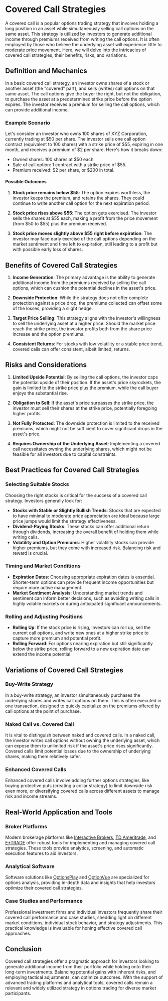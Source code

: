 # Covered Call Strategies

A covered call is a popular options trading strategy that involves holding a long position in an asset while simultaneously selling call options on the same asset. This strategy is utilized by investors to generate additional income through premiums received from writing the call options. It is often employed by those who believe the underlying asset will experience little to moderate price movement. Here, we will delve into the intricacies of covered call strategies, their benefits, risks, and variations.

## Definition and Mechanics

In a basic covered call strategy, an investor owns shares of a stock or another asset (the "covered" part), and sells (writes) call options on that same asset. The call options give the buyer the right, but not the obligation, to purchase the asset at a predetermined strike price before the option expires. The investor receives a premium for selling the call options, which can provide additional income.

### Example Scenario

Let's consider an investor who owns 100 shares of XYZ Corporation, currently trading at $50 per share. The investor sells one call option contract (equivalent to 100 shares) with a strike price of $55, expiring in one month, and receives a premium of $2 per share. Here's how it breaks down:

- Owned shares: 100 shares at $50 each.
- Sale of call option: 1 contract with a strike price of $55.
- Premium received: $2 per share, or $200 in total.

#### Possible Outcomes

1. **Stock price remains below $55**: The option expires worthless, the investor keeps the premium, and retains the shares. They could continue to write another call option for the next expiration period.
   
2. **Stock price rises above $55**: The option gets exercised. The investor sells the shares at $55 each, making a profit from the price movement (from $50 to $55) plus the premium received.

3. **Stock price moves slightly above $55 right before expiration**: The investor may face early exercise of the call options depending on the market sentiment and time left to expiration, still leading to a profit but with possible early loss of shares.

## Benefits of Covered Call Strategies

1. **Income Generation**: The primary advantage is the ability to generate additional income from the premiums received by selling the call options, which can cushion the potential declines in the asset's price.
   
2. **Downside Protection**: While the strategy does not offer complete protection against a price drop, the premiums collected can offset some of the losses, providing a slight hedge.

3. **Target Price Selling**: This strategy aligns with the investor's willingness to sell the underlying asset at a higher price. Should the market price reach the strike price, the investor profits both from the share price increase and the option premiums.

4. **Consistent Returns**: For stocks with low volatility or a stable price trend, covered calls can offer consistent, albeit limited, returns.

## Risks and Considerations

1. **Limited Upside Potential**: By selling the call options, the investor caps the potential upside of their position. If the asset's price skyrockets, the gain is limited to the strike price plus the premium, while the call buyer enjoys the substantial rise.

2. **Obligation to Sell**: If the asset's price surpasses the strike price, the investor must sell their shares at the strike price, potentially foregoing higher profits.

3. **Not Fully Protected**: The downside protection is limited to the received premiums, which might not be sufficient to cover significant drops in the asset's price.

4. **Requires Ownership of the Underlying Asset**: Implementing a covered call necessitates owning the underlying shares, which might not be feasible for all investors due to capital constraints.

## Best Practices for Covered Call Strategies

### Selecting Suitable Stocks

Choosing the right stocks is critical for the success of a covered call strategy. Investors generally look for:

- **Stocks with Stable or Slightly Bullish Trends**: Stocks that are expected to have minimal to moderate price appreciation are ideal because large price jumps would limit the strategy effectiveness.
- **Dividend-Paying Stocks**: These stocks can offer additional return through dividends, increasing the overall benefit of holding them while writing calls.
- **Volatility and Option Premiums**: Higher volatility stocks can provide higher premiums, but they come with increased risk. Balancing risk and reward is crucial.

### Timing and Market Conditions

- **Expiration Dates**: Choosing appropriate expiration dates is essential. Shorter-term options can provide frequent income opportunities but require more active management.
- **Market Sentiment Analysis**: Understanding market trends and sentiment can inform better decisions, such as avoiding writing calls in highly volatile markets or during anticipated significant announcements.

### Rolling and Adjusting Positions

- **Rolling Up**: If the stock price is rising, investors can roll up, sell the current call options, and write new ones at a higher strike price to capture more premium and potential profit.
- **Rolling Forward**: For options nearing expiration but still significantly below the strike price, rolling forward to a new expiration date can extend the income potential.

## Variations of Covered Call Strategies

### Buy-Write Strategy

In a buy-write strategy, an investor simultaneously purchases the underlying shares and writes call options on them. This is often executed in one transaction, designed to quickly capitalize on the premiums offered by call options at the point of purchase.

### Naked Call vs. Covered Call

It is vital to distinguish between naked and covered calls. In a naked call, the investor writes call options without owning the underlying asset, which can expose them to unlimited risk if the asset's price rises significantly. Covered calls limit potential losses due to the ownership of underlying shares, making them relatively safer.

### Enhanced Covered Calls

Enhanced covered calls involve adding further options strategies, like buying protective puts (creating a collar strategy) to limit downside risk even more, or diversifying covered calls across different assets to manage risk and income streams.

## Real-World Application and Tools

### Broker Platforms

Modern brokerage platforms like [Interactive Brokers](https://www.interactivebrokers.com), [TD Ameritrade](https://www.tdameritrade.com), and [E*TRADE](https://us.etrade.com) offer robust tools for implementing and managing covered call strategies. These tools provide analytics, screening, and automatic execution features to aid investors.

### Analytical Software

Software solutions like [OptionsPlay](https://www.optionsplay.com) and [OptionVue](https://www.optionvue.com) are specialized for options analysis, providing in-depth data and insights that help investors optimize their covered call strategies.

### Case Studies and Performance

Professional investment firms and individual investors frequently share their covered call performance and case studies, shedding light on different market conditions, individual stock behavior, and strategy adjustments. This practical knowledge is invaluable for honing effective covered call approaches.

## Conclusion

Covered call strategies offer a pragmatic approach for investors looking to generate additional income from their portfolio while holding onto their long-term investments. Balancing potential gains with inherent risks, and employing tactical adjustments, can optimize outcomes. With the support of advanced trading platforms and analytical tools, covered calls remain a relevant and widely utilized strategy in options trading for diverse market participants.
